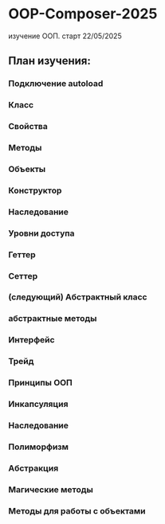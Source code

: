 # OOP-Composer-2025
изучение ООП. старт 22/05/2025

## План изучения:
### Подключение autoload
### Класс
### Свойства
### Методы
### Объекты
### Конструктор
### Наследование
### Уровни доступа
### Геттер
### Сеттер
### (следующий) Абстрактный класс
### абстрактные методы
### Интерфейс
### Трейд
### Принципы ООП
### Инкапсуляция
### Наследование
### Полиморфизм
### Абстракция
### Магические методы
### Методы для работы с объектами